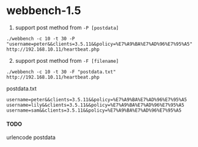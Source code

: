 # webbench-1.5
1. support post method from `-P [postdata]`
```
./webbench -c 10 -t 30 -P "username=peter&&clients=3.5.11&&policy=%E7%A9%BA%E7%AD%96%E7%95%A5" http://192.168.10.11/heartbeat.php
```

2. support post method from `-F [filename]` 
```
./webbench -c 10 -t 30 -F "postdata.txt" http://192.168.10.11/heartbeat.php
```
postdata.txt
```
username=peter&&clients=3.5.11&&policy=%E7%A9%BA%E7%AD%96%E7%95%A5
username=lily&&clients=3.5.11&&policy=%E7%A9%BA%E7%AD%96%E7%95%A5
username=sam&&clients=3.5.11&&policy=%E7%A9%BA%E7%AD%96%E7%95%A5
```


#### TODO

urlencode postdata
